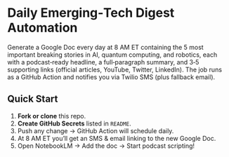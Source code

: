 # Daily Emerging‑Tech Digest Automation
Generate a Google Doc every day at 8 AM ET containing the 5 most important breaking stories in AI, quantum computing, and robotics, each with a podcast‑ready headline, a full‑paragraph summary, and 3‑5 supporting links (official articles, YouTube, Twitter, LinkedIn). The job runs as a GitHub Action and notifies you via Twilio SMS (plus fallback email).

## Quick Start
1. **Fork or clone** this repo.
2. **Create GitHub Secrets** listed in `README`.
3. Push any change → GitHub Action will schedule daily.
4. At 8 AM ET you’ll get an SMS & email linking to the new Google Doc.
5. Open NotebookLM → Add the doc → Start podcast scripting!
